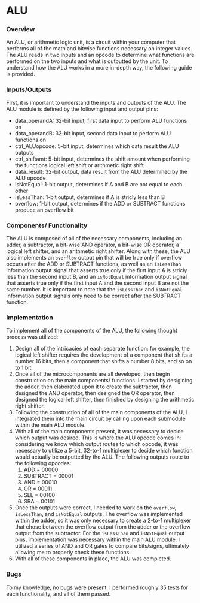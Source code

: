 # ALU

### Overview
An ALU, or arithmetic logic unit, is a circuit within your computer that performs all of the math and bitwise functions necessary on integer values. The ALU reads in two inputs and an opcode to determine what functions are performed on the two inputs and what is outputted by the unit. To understand how the ALU works in a more in-depth way, the following guide is provided.


### Inputs/Outputs
First, it is important to understand the inputs and outputs of the ALU. The ALU module is defined by the following input and output pins:
- data_operandA: 32-bit input, first data input to perform ALU functions on
- data_operandB: 32-bit input, second data input to perform ALU functions on
- ctrl_ALUopcode: 5-bit input, determines which data result the ALU outputs
- ctrl_shiftamt: 5-bit input, determines the shift amount when performing the functions logical left shift or arithmetic right shift
- data_result: 32-bit output, data result from the ALU determined by the ALU opcode
- isNotEqual: 1-bit output, determines if A and B are not equal to each other
- isLessThan: 1-bit output, determines if A is stricly less than B
- overflow: 1-bit output, determines if the ADD or SUBTRACT functions produce an overflow bit


### Components/ Functionality
The ALU is composed of all of the necessary components, including an adder, a subtractor, a bit-wise AND operator, a bit-wise OR operator, a logical left shifter, and an arithmetic right shifter. Along with these, the ALU also implements an `overflow` output pin that will be true only if overflow occurs after the ADD or SUBTRACT functions, as well as an `isLessThan` information output signal that asserts true only if the first input A is stricly less than the second input B, and an `isNotEqual` information output signal that asserts true only if the first input A and the second input B are not the same number. It is important to note that the `isLessThan` and `isNotEqual` information output signals only need to be correct after the SUBTRACT function. 


### Implementation
To implement all of the components of the ALU, the following thought process was utilized:
1. Design all of the intricacies of each separate function: for example, the logical left shifter requires the development of a component that shifts a number 16 bits, then a component that shifts a number 8 bits, and so on to 1 bit.
2. Once all of the microcomponents are all developed, then begin construction on the main components/ functions. I started by desigining the adder, then elaborated upon it to create the subtractor, then designed the AND operator, then designed the OR operator, then designed the logical left shifter, then finished by designing the arithmetic right shifter.
3. Following the construction of all of the main components of the ALU, I integrated them into the main circuit by calling upon each submodule within the main ALU module. 
4. With all of the main components present, it was necessary to decide which output was desired. This is where the ALU opcode comes in: considering we know which output routes to which opcode, it was necessary to utilize a 5-bit, 32-to-1 multiplexer to decide which function would actually be outputted by the ALU. The following outputs route to the following opcodes:
    1. ADD = 00000
    2. SUBTRACT = 00001
    3. AND = 00010
    4. OR = 00011
    5. SLL = 00100
    6. SRA = 00101
5. Once the outputs were correct, I needed to work on the `overflow`,  `isLessThan`, and `isNotEqual` outputs. The overflow was implemented within the adder, so it was only necessary to create a 2-to-1 multiplexer that chose between the overflow output from the adder or the overflow output from the subtractor. For the `isLessThan` and `isNotEqual` output pins, implementation was necessary within the main ALU module. I utilized a series of AND and OR gates to compare bits/signs, ultimately allowing me to properly check these functions.
6. With all of these components in place, the ALU was completed.


### Bugs
To my knowledge, no bugs were present. I performed roughly 35 tests for each functionality, and all of them passed. 
